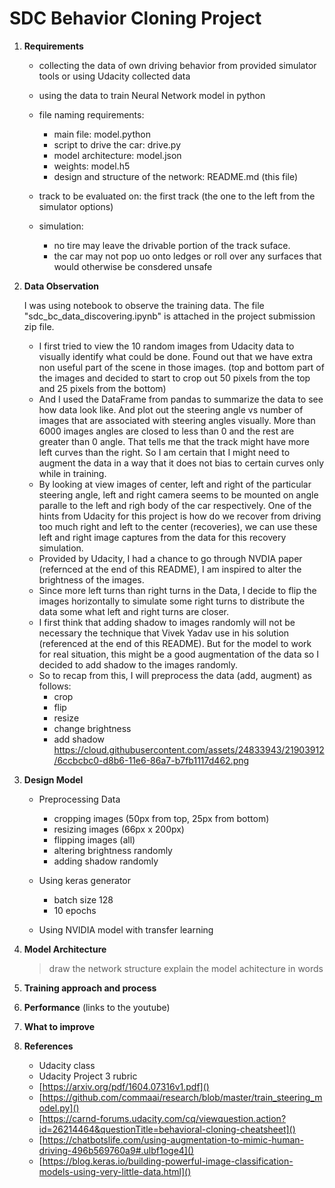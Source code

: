 # SDC Behavior Cloning Project

1. **Requirements**
	* collecting the data of own driving behavior from provided simulator tools or using Udacity collected data
	* using the data to train Neural Network model in python 
	* file naming requirements: 
		* main file: model.python
		* script to drive the car: drive.py
		* model architecture: model.json
		* weights: model.h5
		* design and structure of the network: README.md (this file)

	* track to be evaluated on: the first track (the one to the left from the simulator options)
	* simulation: 
		* no tire may leave the drivable portion of the track suface.
		* the car may not pop uo onto ledges or roll over any surfaces that would otherwise be consdered unsafe


2. **Data Observation**


	I was using notebook to observe the training data. The file "sdc_bc_data_discovering.ipynb" is attached in the project submission zip file.
	* I first tried to view the 10 random images from Udacity data to visually identify what could be done. Found out that we have extra non useful part of the scene in those images. (top and bottom part of the images and decided to start to crop out 50 pixels from the top and 25 pixels from the bottom)
	* And I used the DataFrame from pandas to summarize the data to see how data look like. And plot out the steering angle vs number of images that are associated with steering angles visually. More than 6000 images angles are closed to less than 0 and the rest are greater than 0 angle. That tells me that the track might have more left curves than the right. So I am certain that I might need to augment the data in a way that it does not bias to certain curves only while in training.
	* By looking at view images of center, left and right of the particular steering angle, left and right camera seems to be mounted on angle paralle to the left and righ body of the car respectively.	One of the hints from Udacity for this project is how do we recover from driving too much right and left to the center (recoveries), we can use these left and right image captures from the data for this recovery simulation.
	* Provided by Udacity, I had a chance to go through NVDIA paper (refernced at the end of this README), I am inspired to alter the brightness of the images. 
	* Since more left turns than right turns in the Data, I decide to flip the images horizontally to simulate some right turns to distribute the data some what left and right turns are closer.	
	* I first think that adding shadow to images randomly will not be necessary the technique that Vivek Yadav use in his solution (referenced at the end of this README). But for the model to work for real situation, this might be a good augmentation of the data so I decided to add shadow to the images randomly.
	* So to recap from this, I will preprocess the data (add, augment) as follows:
		* crop
		* flip
		* resize
		* change brightness
		* add shadow
https://cloud.githubusercontent.com/assets/24833943/21903912/6ccbcbc0-d8b6-11e6-86a7-b7fb1117d462.png

3. **Design Model**
	* Preprocessing Data
		* 	cropping images (50px from top, 25px from bottom)
		* 	resizing images (66px x 200px)
		* 	flipping images (all)
		* 	altering brightness randomly
		* 	adding shadow randomly 
	
	* Using keras generator
		* 	batch size 128
		* 	10 epochs
	
	* Using NVIDIA model with transfer learning
	

4. **Model Architecture**
	> draw the network structure
	> explain the model achitecture in words


5. **Training approach and process**


6. **Performance** (links to the youtube)


7. **What to improve**


9. **References**
	* Udacity class
	* Udacity Project 3 rubric
	* [https://arxiv.org/pdf/1604.07316v1.pdf]()
	* [https://github.com/commaai/research/blob/master/train_steering_model.py]()
	* [https://carnd-forums.udacity.com/cq/viewquestion.action?id=26214464&questionTitle=behavioral-cloning-cheatsheet]()
	* [https://chatbotslife.com/using-augmentation-to-mimic-human-driving-496b569760a9#.ulbf1oge4]()
	* [https://blog.keras.io/building-powerful-image-classification-models-using-very-little-data.html]()
